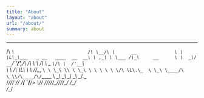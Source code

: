 ```yaml
---
title: "About"
layout: "about"
url: "/about/"
summary: about
---
```

 ____                              __    __                      
/\  _`\                           /\ \__/\ \      __             
\ \ \L\_\___   _ __   ____  __  __\ \ ,_\ \ \___ /\_\     __     
 \ \  _\/ __`\/\`'__\/',__\/\ \/\ \\ \ \/\ \  _ `\/\ \  /'__`\   
  \ \ \/\ \L\ \ \ \//\__, `\ \ \_\ \\ \ \_\ \ \ \ \ \ \/\ \L\.\_ 
   \ \_\ \____/\ \_\\/\____/\/`____ \\ \__\\ \_\ \_\ \_\ \__/.\_\
    \/_/\/___/  \/_/ \/___/  `/___/> \\/__/ \/_/\/_/\/_/\/__/\/_/
                                /\___/                           
                                \/__/                            
